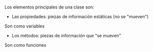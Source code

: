 Los elementos principales de una clase son:

- Las propiedades: piezas de información estáticas (no se "mueven")

Son como variables

- Los métodos: piezas de información que "se mueven"

Son como funciones
